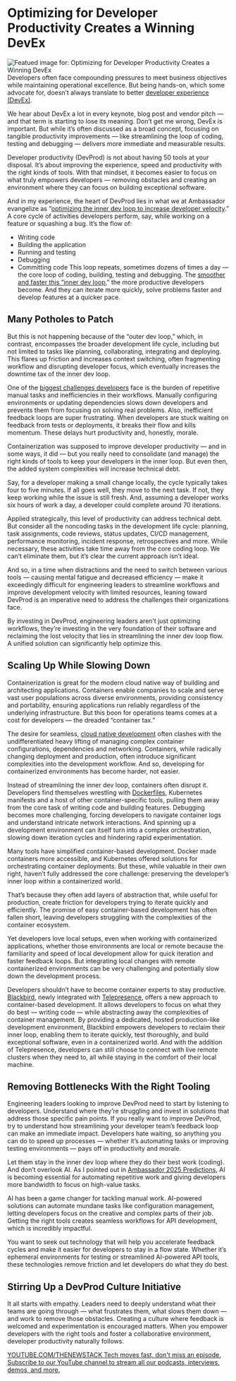 # Optimizing for Developer Productivity Creates a Winning DevEx
![Featued image for: Optimizing for Developer Productivity Creates a Winning DevEx](https://cdn.thenewstack.io/media/2025/02/986ce89f-icons-1024x571.png)
Developers often face compounding pressures to meet business objectives while maintaining operational excellence. But being hands-on, which some advocate for, doesn’t always translate to better [developer experience (DevEx)](https://thenewstack.io/improving-developer-experience-drives-profitability/).

We hear about DevEx a lot in every keynote, blog post and vendor pitch — and that term is starting to lose its meaning. Don’t get me wrong, DevEx is important. But while it’s often discussed as a broad concept, focusing on tangible productivity improvements — like streamlining the loop of coding, testing and debugging — delivers more immediate and measurable results.

Developer productivity (DevProd) is not about having 50 tools at your disposal. It’s about improving the experience, speed and productivity with the right kinds of tools. With that mindset, it becomes easier to focus on what truly empowers developers — removing obstacles and creating an environment where they can focus on building exceptional software.

And in my experience, the heart of DevProd lies in what we at Ambassador evangelize as “[optimizing the inner dev loop to increase developer velocity](https://thenewstack.io/optimize-your-inner-dev-loop-to-increase-developer-velocity/).” A core cycle of activities developers perform, say, while working on a feature or squashing a bug. It’s the flow of:

- Writing code
- Building the application
- Running and testing
- Debugging
- Committing code
This loop repeats, sometimes dozens of times a day — the core loop of coding, building, testing and debugging. The [smoother and faster this “inner dev loop](https://thenewstack.io/hello-world-what-happened-to-the-inner-dev-loop/),” the more productive developers become. And they can iterate more quickly, solve problems faster and develop features at a quicker pace.

## Many Potholes to Patch
But this is not happening because of the “outer dev loop,” which, in contrast, encompasses the broader development life cycle, including but not limited to tasks like planning, collaborating, integrating and deploying. This flares up friction and increases context switching, often fragmenting workflow and disrupting developer focus, which eventually increases the downtime tax of the inner dev loop.

One of the [biggest challenges developers](https://vmblog.com/archive/2024/12/17/ambassador-2025-predictions-tackling-manual-work-with-ai-powered-solutions-in-2025.aspx) face is the burden of repetitive manual tasks and inefficiencies in their workflows. Manually configuring environments or updating dependencies slows down developers and prevents them from focusing on solving real problems. Also, inefficient feedback loops are super frustrating. When developers are stuck waiting on feedback from tests or deployments, it breaks their flow and kills momentum. These delays hurt productivity and, honestly, morale.

Containerization was supposed to improve developer productivity — and in some ways, it did — but you really need to consolidate (and manage) the right kinds of tools to keep your developers in the inner loop. But even then, the added system complexities will increase technical debt.

Say, for a developer making a small change locally, the cycle typically takes four to five minutes. If all goes well, they move to the next task. If not, they keep working while the issue is still fresh. And, assuming a developer works six hours of work a day, a developer could complete around 70 iterations.

Applied strategically, this level of productivity can address technical debt. But consider all the noncoding tasks in the development life cycle: planning, task assignments, code reviews, status updates, CI/CD management, performance monitoring, incident response, retrospectives and more. While necessary, these activities take time away from the core coding loop. We can’t eliminate them, but it’s clear the current approach isn’t ideal.

And so, in a time when distractions and the need to switch between various tools — causing mental fatigue and decreased efficiency — make it exceedingly difficult for engineering leaders to streamline workflows and improve development velocity with limited resources, leaning toward DevProd is an imperative need to address the challenges their organizations face.

By investing in DevProd, engineering leaders aren’t just optimizing workflows, they’re investing in the very foundation of their software and reclaiming the lost velocity that lies in streamlining the inner dev loop flow. A unified solution can significantly help optimize this.

## Scaling Up While Slowing Down
Containerization is great for the modern cloud native way of building and architecting applications. Containers enable companies to scale and serve vast user populations across diverse environments, providing consistency and portability, ensuring applications run reliably regardless of the underlying infrastructure. But this boon for operations teams comes at a cost for developers — the dreaded “container tax.”

The desire for seamless, [cloud native development](https://thenewstack.io/cloud-native/) often clashes with the undifferentiated heavy lifting of managing complex container configurations, dependencies and networking. Containers, while radically changing deployment and production, often introduce significant complexities into the development workflow. And so, developing for containerized environments has become harder, not easier.

Instead of streamlining the inner dev loop, containers often disrupt it. Developers find themselves wrestling with [Dockerfiles](https://thenewstack.io/docker-basics-how-to-use-dockerfiles/), Kubernetes manifests and a host of other container-specific tools, pulling them away from the core task of writing code and building features. Debugging becomes more challenging, forcing developers to navigate container logs and understand intricate network interactions. And spinning up a development environment can itself turn into a complex orchestration, slowing down iteration cycles and hindering rapid experimentation.

Many tools have simplified container-based development. Docker made containers more accessible, and Kubernetes offered solutions for orchestrating container deployments. But these, while valuable in their own right, haven’t fully addressed the core challenge: preserving the developer’s inner loop within a containerized world.

That’s because they often add layers of abstraction that, while useful for production, create friction for developers trying to iterate quickly and efficiently. The promise of easy container-based development has often fallen short, leaving developers struggling with the complexities of the container ecosystem.

Yet developers love local setups, even when working with containerized applications, whether those environments are local or remote because the familiarity and speed of local development allow for quick iteration and faster feedback loops. But integrating local changes with remote containerized environments can be very challenging and potentially slow down the development process.

Developers shouldn’t have to become container experts to stay productive. [Blackbird](http://getblackbird.io), newly integrated with [Telepresence](https://www.getambassador.io/products/telepresence), offers a new approach to container-based development. It allows developers to focus on what they do best — writing code — while abstracting away the complexities of container management. By providing a dedicated, hosted production-like development environment, Blackbird empowers developers to reclaim their inner loop, enabling them to iterate quickly, test thoroughly, and build exceptional software, even in a containerized world. And with the addition of Telepresence, developers can still choose to connect with live remote clusters when they need to, all while staying in the comfort of their local machine.

## Removing Bottlenecks With the Right Tooling
Engineering leaders looking to improve DevProd need to start by listening to developers. Understand where they’re struggling and invest in solutions that address those specific pain points. If you really want to improve DevProd, try to understand how streamlining your developer team’s feedback loop can make an immediate impact. Developers hate waiting, so anything you can do to speed up processes — whether it’s automating tasks or improving testing environments — pays off in productivity and morale.

Let them stay in the inner dev loop where they do their best work (coding). And don’t overlook AI. As I pointed out in [Ambassador 2025 Predictions](https://vmblog.com/archive/2024/12/17/ambassador-2025-predictions-tackling-manual-work-with-ai-powered-solutions-in-2025.aspx), AI is becoming essential for automating repetitive work and giving developers more bandwidth to focus on high-value tasks.

AI has been a game changer for tackling manual work. AI-powered solutions can automate mundane tasks like configuration management, letting developers focus on the creative and complex parts of their job. Getting the right tools creates seamless workflows for API development, which is incredibly impactful.

You want to seek out technology that will help you accelerate feedback cycles and make it easier for developers to stay in a flow state. Whether it’s ephemeral environments for testing or streamlined AI-powered API tools, these technologies remove friction and let developers do what they do best.

## Stirring Up a DevProd Culture Initiative
It all starts with empathy. Leaders need to deeply understand what their teams are going through — what frustrates them, what slows them down — and work to remove those obstacles. Creating a culture where feedback is welcomed and experimentation is encouraged matters. When you empower developers with the right tools and foster a collaborative environment, developer productivity naturally follows.

[
YOUTUBE.COM/THENEWSTACK
Tech moves fast, don't miss an episode. Subscribe to our YouTube
channel to stream all our podcasts, interviews, demos, and more.
](https://youtube.com/thenewstack?sub_confirmation=1)